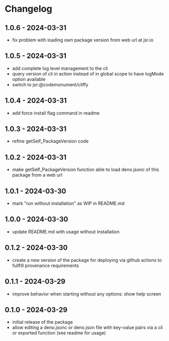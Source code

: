 # Changelog

## 1.0.6 - 2024-03-31

- fix problem with loading own package version from web url at jsr.io

## 1.0.5 - 2024-03-31

- add complete log level management to the cli
- query version of cli in action instead of in global scope to have logMode option available
- switch to jsr:@codemonument/cliffy

## 1.0.4 - 2024-03-31

- add force install flag command in readme

## 1.0.3 - 2024-03-31

- refine getSelf_PackageVersion code

## 1.0.2 - 2024-03-31

- make getSelf_PackageVersion function able to load deno.jsonc of this package from a web url

## 1.0.1 - 2024-03-30

- mark "run without installation" as WIP in README.md

## 1.0.0 - 2024-03-30

- update README.md with usage without installation

## 0.1.2 - 2024-03-30

- create a new version of the package for deploying via github actions to fullfill provenance requirements

## 0.1.1 - 2024-03-29

- improve behavior when starting without any options: show help screen

## 0.1.0 - 2024-03-29

- initial release of the package
- allow editing a deno.jsonc or deno.json file with key-value pairs via a cli or exported function (see readme for usage)
